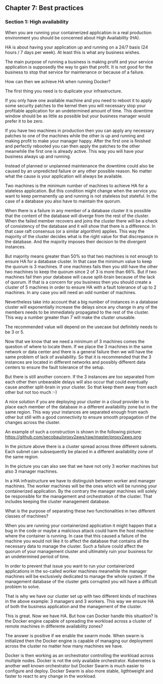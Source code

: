 ## Chapter 7: Best practices

### Section 1: High availability

When you are running your containerized application in a real production environment you should be concerned about High Availability (HA).

HA is about having your application up and running on a 24/7 basis (24 hours / 7 days per week). At least this is what any business wishes.

The main purpose of running a business is making profit and your service application is supposedly the way to gain that profit. It is not good for the business to stop that service for maintenance or because of a failure.

How can then we achieve HA when running Docker?

The first thing you need is to duplicate your infrastructure.

If you only have one available machine and you need to reboot it to apply some security patches to the kernel then you will necessary stop your profitable application for an undetermined amount of time. This downtime window should be as little as possible but your business manager would prefer it to be zero.

If you have two machines in production then you can apply any necessary patches to one of the machines while the other is up and running and making profit to make your manager happy. After the first one is finished and perfectly rebooted you can then apply the patches to the other meanwhile the first one is already active. This way you will have your business always up and running.

Instead of planned or unplanned maintenance the downtime could also be caused by an unpredicted failure or any other possible reason. No matter what the cause is your application will always be available.

Two machines is the minimum number of machines to achieve HA for a stateless application. But this condition might change when the service you want to keep permanently up and running is not stateless but stateful. In the case of a database you also have to maintain the quorum. 

When there is a failure in any member of a database cluster it is possible that the content of the database will diverge from the rest of the cluster. When the failed member recovers and joins the cluster there will be a check of consistency of the database and it will show that there is a difference. In that case raft consensus (or a similar algorithm) applies. This way the majority of the cluster decides what is the right value for that discrepance in the database. And the majority imposes their decision to the divergent instances.

But majority means greater than 50% so that two machines is not enough to ensure HA for a database cluster. In that case the minimum value to keep the quorum is 3 machines. If one machines fails then you still have the other two machines to keep the quorum since 2 of 3 is more than 66%. But if two machines fail then your database will cause split-brain because of the lack of quorum. If that is a concern for you business then you should create a cluster of 5 machines in order to ensure HA with a fault tolerance of up to 2 machines. In any case you will need an odd number of machines.

Nevertheless take into account that a big number of instances in a database cluster will exponentially increase the delays since any change in any of the members needs to be immediately propagated to the rest of the cluster. This way a number greater than 7 will make the cluster unusable.

The recommended value will depend on the usecase but definitely needs to be 3 or 5.

Now that we know that we need a minimum of 3 machines comes the question of where to locate them. If we place the 3 machines in the same network or data center and there is a general failure then we will have the same problem of lack of availability. So that it is recommended that the 3 instances are located in different networks and possibly different data centers to ensure the fault tolerance of the setup.

But there is still another concern. If the 3 instances are too separated from each other then unbearable delays will also occur that could eventually cause another split-brain in your cluster. So that keep them away from each other but not too much :-)

A nice solution if you are deploying your cluster in a cloud provider is to place each member of the database in a different availability zone but in the same region. This way your instances are separated enough from each other but still with a good connectivity to ensure smooth propagation of the changes across the cluster.

An example of such a construction is shown in the following picture:
https://github.com/secobau/proxy2aws/raw/master/proxy2aws.png

In the picture above there is a cluster spread across three different subnets. Each subnet can subsequently be placed in a different availability zone of the same region. 

In the picture you can also see that we have not only 3 worker machines but also 3 manager machines.

In a HA infrastructure we have to distinguish between worker and manager machines. The worker machines will be the ones which will be running your containerized application. By the contrary the manager machines will solely be responsible for the management and orchestration of the cluster. That includes keeping the cluster management database. 

What is the purpose of separating these two functionalities in two different classes of machines? 

When you are running your containerized application it might happen that a bug in the code or maybe a malicious attack could harm the host machine where the container is running. In case that this caused a failure of the machine you would not like it to affect the database that contains all the necessary data to manage the cluster. Such a failure could affect the quorum of your management cluster and ultimately ruin your business for an undetermined period of time.

In order to prevent that issue you want to run your containerized applications in the so-called worker machines meanwhile the manager machines will be exclusively dedicated to manage the whole system. If the management database of the cluster gets corrupted you will have a difficult problem to solve.

That is why we have our cluster set up with two different kinds of machines in the above example: 3 managers and 3 workers. This way we ensure HA of both the business application and the management of the cluster.

This is great. Now we have HA. But how can Docker handle this situation? Is the Docker engine capable of spreading the workload across a cluster of remote machines in differente availability zones?

The answer is positive if we enable the swarm mode. When swarm is initialized then the Docker engine is capable of managing our deployment across the cluster no matter how many machines we have.

Docker is then working as an orchestrator controlling the workload across multiple nodes. Docker is not the only available orchestrator. Kubernetes is another well known orchestrator but Docker Swarm is much easier to configure and deploy. Docker Swarm is also more stable, ligthtweight and faster to react to any change in the workload.
